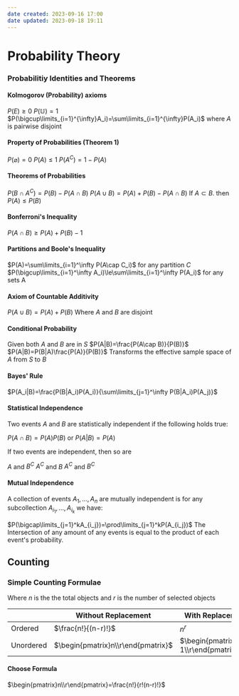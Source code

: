 ```yaml
---
date created: 2023-09-16 17:00
date updated: 2023-09-18 19:11
---
```


# Probability Theory

### Probabilitiy Identities and Theorems

#### Kolmogorov (Probability) axioms

$P(E)\ge 0$
$P(\mathbb{U})=1$
$P(\bigcup\limits_{i=1}^{\infty}A_i)=\sum\limits_{i=1}^{\infty}P(A_i)$ where $A$ is pairwise disjoint

#### Property of Probabilities (Theorem 1)

$P(\varnothing)=0$
$P(A)\le 1$
$P(A^C)=1-P(A)$

#### Theorems of Probabilities

$P(B\cap A^C)=P(B)-P(A\cap B)$
$P(A\cup B)=P(A)+P(B)-P(A\cap B)$
If $A\subset B$. then $P(A)\le P(B)$

#### Bonferroni's Inequality

$P(A\cap B)\ge P(A)+P(B)-1$

#### Partitions and Boole's Inequality

$P(A)=\sum\limits_{i=1}^\infty P(A\cap C_i)$ for any partition $C$
$P(\bigcup\limits_{i=1}^\infty A_i)\le\sum\limits_{i=1}^\infty P(A_i)$ for any sets A

#### Axiom of Countable Additivity

$P(A\cup B)=P(A)+P(B)$
Where $A$ and $B$ are disjoint

#### Conditional Probability

Given both $A$ and $B$ are in $S$
$P(A|B)=\frac{P(A\cap B)}{P(B)}$
$P(A|B)=P(B|A)\frac{P(A)}{P(B)}$
Transforms the effective sample space of $A$ from $S$ to $B$

#### Bayes' Rule

$P(A_i|B)=\frac{P(B|A_i)P(A_i)}{\sum\limits_{j=1}^\infty P(B|A_i)P(A_j)}$

#### Statistical Independence

Two events $A$ and $B$ are statistically independent if the following holds true:

$P(A\cap B)=P(A)P(B)$
or
$P(A|B)=P(A)$

If two events are independent, then so are

$A$ and $B^C$
$A^C$ and $B$
$A^C$ and $B^C$

#### Mutual Independence

A collection of events $A_1,...,A_n$ are mutually independent is for any subcollection $A_{i_1},...,A_{i_k}$ we have:

$P(\bigcap\limits_{j=1}^kA_{i_j})=\prod\limits_{j=1}^kP(A_{i_j})$
The Intersection of any amount of any events is equal to the product of each event's probability.

## Counting

### Simple Counting Formulae

Where $n$ is the the total objects and $r$ is the number of selected objects

|           | Without Replacement                | With Replacement                       |
| --------- | ---------------------------------- | -------------------------------------- |
| Ordered   | $\frac{n!}{(n-r)!}$                | $n^r$                                  |
| Unordered | $\begin{pmatrix}n\\r\end{pmatrix}$ | $\begin{pmatrix}n+r-1\\r\end{pmatrix}$ |

#### Choose Formula

$\begin{pmatrix}n\\r\end{pmatrix}=\frac{n!}{r!(n-r)!}$
